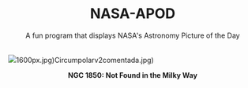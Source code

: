 <div align="center">
  <h1>
    NASA-APOD
  </h1>
</div>
  
<div align="center">
  A fun program that displays NASA's Astronomy Picture of the Day
</div>

<br>

![](https://apod.nasa.gov/apod/image/2302/Ngc1850_HubbleOzsarac_2048.jpg)1600px.jpg)Circumpolarv2comentada.jpg)

<p align = "center">
  <b>NGC 1850: Not Found in the Milky Way</b>
</p>
